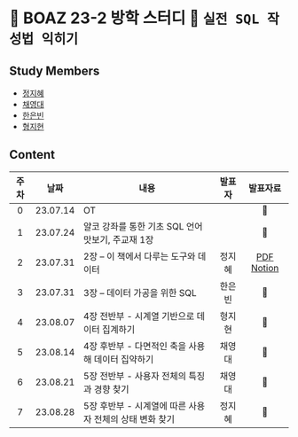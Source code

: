 # 🐘 BOAZ 23-2 방학 스터디 🐘 `실전 SQL 작성법 익히기`

## Study Members

- [정지혜](https://github.com/dahlia52)
- [채영대](https://github.com/Oioing)
- [한은빈](https://github.com/nibnuenah)
- [형지현](https://github.com/H-Jihyeon)

## Content
|주차|날짜|내용|발표자|발표자료|
|:------:|:---:|---|:---:|:---:|
|0|23.07.14|OT||🐘|
|1|23.07.24|얄코 강좌를 통한 기초 SQL 언어 맛보기, 주교재 1장||🐘|
|2|23.07.31|2장 – 이 책에서 다루는 도구와 데이터|정지혜|[PDF](https://github.com/dahlia52/BOAZ-SQL_study/blob/main/Week2_%EC%9D%B4%20%EC%B1%85%EC%97%90%EC%84%9C%20%EB%8B%A4%EB%A3%A8%EB%8A%94%20%EB%8F%84%EA%B5%AC%EC%99%80%20%EB%8D%B0%EC%9D%B4%ED%84%B0.pdf) [Notion](https://sixth-penalty-5c2.notion.site/2-faa4c4f64edb41bab5961e72f2cc04ae?pvs=4)|
|3|23.07.31|3장 – 데이터 가공을 위한 SQL|한은빈|🐘|
|4|23.08.07|4장 전반부 - 시계열 기반으로 데이터 집계하기|형지현|🐘|
|5|23.08.14|4장 후반부 - 다면적인 축을 사용해 데이터 집약하기|채영대|🐘|
|6|23.08.21|5장 전반부 - 사용자 전체의 특징과 경향 찾기|채영대|🐘|
|7|23.08.28|5장 후반부 - 시계열에 따른 사용자 전체의 상태 변화 찾기|정지혜|🐘|

